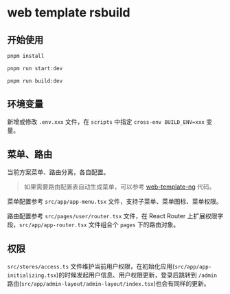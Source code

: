 # web template rsbuild

## 开始使用

```bash
pnpm install
```

```bash
pnpm run start:dev
```

```bash
pnpm run build:dev
```

## 环境变量

新增或修改 `.env.xxx` 文件，在 `scripts` 中指定 `cross-env BUILD_ENV=xxx` 变量。

## 菜单、路由

当前方案菜单、路由分离，各自配置。

> 如果需要路由配置表自动生成菜单，可以参考 [web-template-ng](https://github.com/24jieqi/web-template-ng/tree/main/src/chunfen) 代码。

菜单配置参考 `src/app/app-menu.tsx` 文件，支持子菜单、菜单图标、菜单权限。

路由配置参考 `src/pages/user/router.tsx` 文件，在 React Router 上扩展权限字段，`src/app/app-router.tsx` 文件组合个 `pages` 下的路由对象。

## 权限

`src/stores/access.ts` 文件维护当前用户权限，在初始化应用(`src/app/app-initializing.tsx`)的时候发起用户信息、用户权限更新，登录后跳转到 `/admin` 路由(`src/app/admin-layout/admin-layout/index.tsx`)也会有同样的更新。
